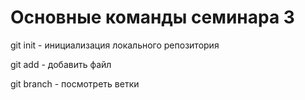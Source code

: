 # Основные команды семинара 3

git init - инициализация локального репозитория 

git add - добавить файл 

git branch - посмотреть ветки 